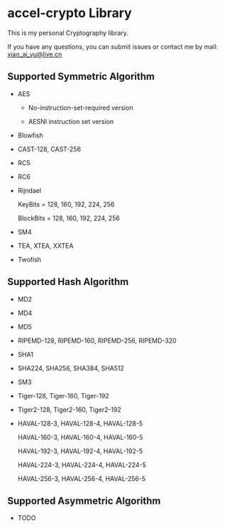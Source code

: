 # accel-crypto Library

This is my personal Cryptography library.

If you have any questions, you can submit issues or contact me by mail: xiao_ai_yu@live.cn

## Supported Symmetric Algorithm

* AES

  * No-instruction-set-required version
  
  * AESNI instruction set version

* Blowfish

* CAST-128, CAST-256

* RC5

* RC6

* Rijndael
  
  KeyBits = 128, 160, 192, 224, 256
  
  BlockBits = 128, 160, 192, 224, 256
  
* SM4
  
* TEA, XTEA, XXTEA

* Twofish

## Supported Hash Algorithm

* MD2
* MD4
* MD5
* RIPEMD-128, RIPEMD-160, RIPEMD-256, RIPEMD-320
* SHA1
* SHA224, SHA256, SHA384, SHA512
* SM3
* Tiger-128, Tiger-160, Tiger-192
* Tiger2-128, Tiger2-160, Tiger2-192
* HAVAL-128-3, HAVAL-128-4, HAVAL-128-5

  HAVAL-160-3, HAVAL-160-4, HAVAL-160-5

  HAVAL-192-3, HAVAL-192-4, HAVAL-192-5

  HAVAL-224-3, HAVAL-224-4, HAVAL-224-5
  
  HAVAL-256-3, HAVAL-256-4, HAVAL-256-5
  
## Supported Asymmetric Algorithm

* TODO
